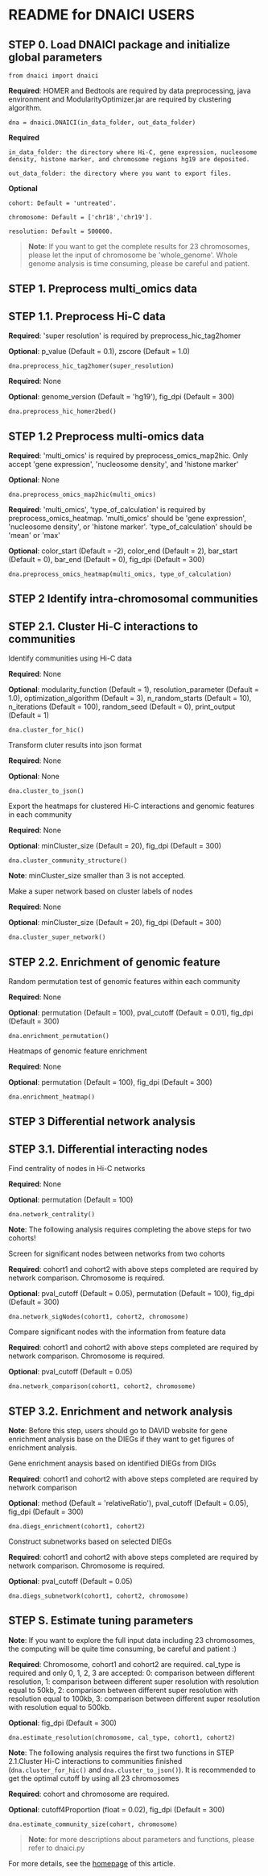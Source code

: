 # README for DNAICI USERS



## STEP 0. Load DNAICI package and initialize global parameters

`from dnaici import dnaici`

**Required**: HOMER and Bedtools are required by data preprocessing, java environment and ModularityOptimizer.jar are required by clustering algorithm.

`dna = dnaici.DNAICI(in_data_folder, out_data_folder)`

**Required**
    
    in_data_folder: the directory where Hi-C, gene expression, nucleosome density, histone marker, and chromosome regions hg19 are deposited.
    
    out_data_folder: the directory where you want to export files.
    
**Optional** 
    
    cohort: Default = 'untreated'. 
    
    chromosome: Default = ['chr18','chr19'].
    
    resolution: Default = 500000.

>**Note**: If you want to get the complete results for 23 chromosomes, please let the input of chromosome be 'whole_genome'. Whole genome analysis is time consuming, please be careful and patient.

## STEP 1. Preprocess multi_omics data
## STEP 1.1. Preprocess Hi-C data

**Required**: 'super resolution' is required by preprocess_hic_tag2homer

**Optional**: p_value (Default = 0.1), zscore (Default = 1.0)

`dna.preprocess_hic_tag2homer(super_resolution)`

**Required**: None

**Optional**: genome_version (Default = 'hg19'), fig_dpi (Default = 300)

`dna.preprocess_hic_homer2bed()`


## STEP 1.2 Preprocess multi-omics data

**Required**: 'multi_omics' is required by preprocess_omics_map2hic. Only accept 'gene expression', 'nucleosome density', and 'histone marker'

**Optional**: None

`dna.preprocess_omics_map2hic(multi_omics)`

**Required**: 'multi_omics', 'type_of_calculation' is required by preprocess_omics_heatmap. 'multi_omics' should be 'gene expression', 'nucleosome density', or 'histone marker'. 'type_of_calculation' should be 'mean' or 'max'

**Optional**: color_start (Default = -2), color_end (Default = 2), bar_start (Default = 0), bar_end (Default = 0), fig_dpi (Default = 300)

`dna.preprocess_omics_heatmap(multi_omics, type_of_calculation)`


## STEP 2 Identify intra-chromosomal communities
## STEP 2.1. Cluster Hi-C interactions to communities

Identify communities using Hi-C data  

**Required**: None

**Optional**: modularity_function (Default = 1), resolution_parameter (Default = 1.0), optimization_algorithm (Default = 3), n_random_starts (Default = 10), n_iterations (Default = 100), random_seed (Default = 0), print_output (Default = 1)

`dna.cluster_for_hic()`

Transform cluter results into json format

**Required**: None

**Optional**: None

`dna.cluster_to_json()`

Export the heatmaps for clustered Hi-C interactions and genomic features in each community

**Required**: None

**Optional**: minCluster_size (Default = 20), fig_dpi (Default = 300)

`dna.cluster_community_structure()`

**Note**: minCluster_size smaller than 3 is not accepted.

Make a super network based on cluster labels of nodes

**Required**: None

**Optional**: minCluster_size (Default = 20), fig_dpi (Default = 300)

`dna.cluster_super_network()`


## STEP 2.2. Enrichment of genomic feature 

Random permutation test of genomic features within each community

**Required**: None

**Optional**: permutation (Default = 100), pval_cutoff (Default = 0.01), fig_dpi (Default = 300)

`dna.enrichment_permutation()`

Heatmaps of genomic feature enrichment

**Required**: None

**Optional**: permutation (Default = 100), fig_dpi (Default = 300)

`dna.enrichment_heatmap()`


## STEP 3 Differential network analysis
## STEP 3.1. Differential interacting nodes

Find centrality of nodes in Hi-C networks

**Required**: None

**Optional**: permutation (Default = 100)

`dna.network_centrality()`

**Note**: The following analysis requires completing the above steps for two cohorts!

Screen for significant nodes between networks from two cohorts

**Required**: cohort1 and cohort2 with above steps completed are required by network comparison. Chromosome is required.

**Optional**: pval_cutoff (Default = 0.05), permutation (Default = 100), fig_dpi (Default = 300)

`dna.network_sigNodes(cohort1, cohort2, chromosome)`

Compare significant nodes with the information from feature data 

**Required**: cohort1 and cohort2 with above steps completed are required by network comparison. Chromosome is required.

**Optional**: pval_cutoff (Default = 0.05)

`dna.network_comparison(cohort1, cohort2, chromosome)`


## STEP 3.2. Enrichment and network analysis

**Note**: Before this step, users should go to DAVID website for gene enrichment analysis base on the DIEGs if they want to get figures of enrichment analysis.

Gene enrichment anaysis based on identified DIEGs from DIGs 

**Required**: cohort1 and cohort2 with above steps completed are required by network comparison

**Optional**: method (Default = 'relativeRatio'), pval_cutoff (Default = 0.05), fig_dpi (Default = 300)

`dna.diegs_enrichment(cohort1, cohort2)`

Construct subnetworks based on selected DIEGs

**Required**: cohort1 and cohort2 with above steps completed are required by network comparison. Chromosome is required.

**Optional**: pval_cutoff (Default = 0.05)

`dna.diegs_subnetwork(cohort1, cohort2, chromosome)`


## STEP S. Estimate tuning parameters

**Note**: If you want to explore the full input data including 23 chromosomes, the computing will be quite time consuming, be careful and patient :)

**Required**: Chromosome, cohort1 and cohort2 are required. cal_type is required and only 0, 1, 2, 3 are accepted:
    0: comparison between different resolution, 
    1: comparison between different super resolution with resolution equal to 50kb,
    2: comparison between different super resolution with resolution equal to 100kb,
    3: comparison between different super resolution with resolution equal to 500kb.

**Optional**: fig_dpi (Default = 300)

`dna.estimate_resolution(chromosome, cal_type, cohort1, cohort2)`

**Note**: The following analysis requires the first two functions in STEP 2.1.Cluster Hi-C interactions to communities finished (`dna.cluster_for_hic()` and `dna.cluster_to_json()`).  It is recommended to get the optimal cutoff by using all 23 chromosomes

**Required**: cohort and chromosome are required.

**Optional**: cutoff4Proportion (float = 0.02), fig_dpi (Default = 300)

`dna.estimate_community_size(cohort, chromosome)`



>**Note**: for more descriptions about parameters and functions, please refer to dnaici.py

For more details, see the [homepage](https://dnaici.github.io/dnaici/) of this article.






